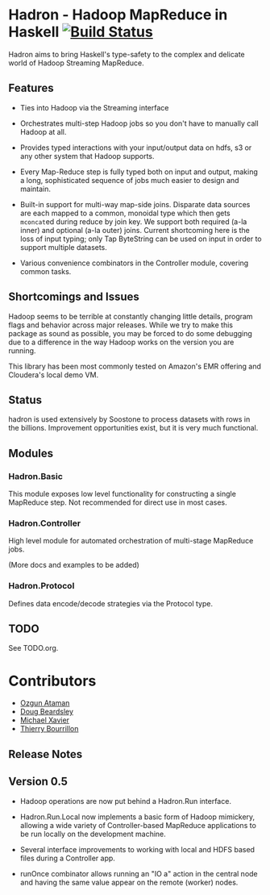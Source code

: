 # Hadron - Hadoop MapReduce in Haskell [![Build Status](https://travis-ci.org/Soostone/hadron.svg?branch=master)](https://travis-ci.org/Soostone/hadron)

Hadron aims to bring Haskell's type-safety to the complex and delicate
world of Hadoop Streaming MapReduce.

## Features

* Ties into Hadoop via the Streaming interface

* Orchestrates multi-step Hadoop jobs so you don't have to manually
  call Hadoop at all.

* Provides typed interactions with your input/output data on hdfs, s3
  or any other system that Hadoop supports.

* Every Map-Reduce step is fully typed both on input and output,
  making a long, sophisticated sequence of jobs much easier to design
  and maintain.

* Built-in support for multi-way map-side joins. Disparate data
  sources are each mapped to a common, monoidal type which then gets
  `mconcat`ed during reduce by join key. We support both required
  (a-la inner) and optional (a-la outer) joins. Current shortcoming
  here is the loss of input typing; only Tap ByteString can be used on
  input in order to support multiple datasets.

* Various convenience combinators in the Controller module, covering
  common tasks.


## Shortcomings and Issues

Hadoop seems to be terrible at constantly changing little details,
program flags and behavior across major releases. While we try to make
this package as sound as possible, you may be forced to do some
debugging due to a difference in the way Hadoop works on the version
you are running.

This library has been most commonly tested on Amazon's EMR offering
and Cloudera's local demo VM.

## Status

hadron is used extensively by Soostone to process datasets with rows
in the billions. Improvement opportunities exist, but it is very much
functional.

## Modules

### Hadron.Basic

This module exposes low level functionality for constructing a single
MapReduce step. Not recommended for direct use in most cases.


### Hadron.Controller

High level module for automated orchestration of multi-stage MapReduce
jobs.

(More docs and examples to be added)

### Hadron.Protocol

Defines data encode/decode strategies via the Protocol type.



## TODO

See TODO.org.


# Contributors
* [Ozgun Ataman](http://github.com/ozataman)
* [Doug Beardsley](http://github.com/mightybyte)
* [Michael Xavier](http://github.com/MichaelXavier)
* [Thierry Bourrillon](https://github.com/thierry-b)


## Release Notes


## Version 0.5

- Hadoop operations are now put behind a Hadron.Run interface.

- Hadron.Run.Local now implements a basic form of Hadoop mimickery,
  allowing a wide variety of Controller-based MapReduce applications
  to be run locally on the development machine.

- Several interface improvements to working with local and HDFS based
  files during a Controller app.

- runOnce combinator allows running an "IO a" action in the central
  node and having the same value appear on the remote (worker) nodes.
